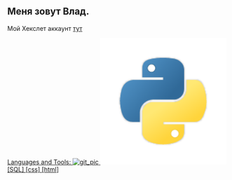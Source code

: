 ## Меня зовут Влад.

Мой Хекслет аккаунт <a href='https://ru.hexlet.io/u/vlad_japanese'>тут

Languages and Tools:
<img src="[https://raw.githubusercontent.com/github/explore/80688e429a7d4ef2fca1e82350fe8e3517d3494d/topics/git/git.png](https://raw.githubusercontent.com/github/explore/80688e429a7d4ef2fca1e82350fe8e3517d3494d/topics/git/git.png)" alt="git_pic"> <img src="https://raw.githubusercontent.com/github/explore/80688e429a7d4ef2fca1e82350fe8e3517d3494d/topics/python/python.png" alt="python_pic"> [SQL] [css] [html] 
